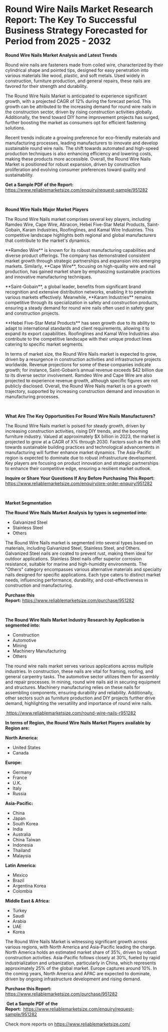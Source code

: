 <p><h1>Round Wire Nails Market Research Report: The Key To Successful Business Strategy Forecasted for Period from 2025 - 2032</h1></p><p><strong>Round Wire Nails Market Analysis and Latest Trends</strong></p>
<p><p>Round wire nails are fasteners made from coiled wire, characterized by their cylindrical shape and pointed tips, designed for easy penetration into various materials like wood, plastic, and soft metals. Used widely in construction, furniture production, and general repairs, these nails are favored for their strength and durability.</p><p>The Round Wire Nails Market is anticipated to experience significant growth, with a projected CAGR of 12% during the forecast period. This growth can be attributed to the increasing demand for round wire nails in the construction sector, driven by rising construction activities globally. Additionally, the trend toward DIY home improvement projects has surged, further boosting the market as consumers opt for efficient fastening solutions.</p><p>Recent trends indicate a growing preference for eco-friendly materials and manufacturing processes, leading manufacturers to innovate and develop sustainable round wire nails. The shift towards automated and high-speed production techniques is also enhancing efficiency and lowering costs, making these products more accessible. Overall, the Round Wire Nails Market is positioned for robust expansion, driven by construction proliferation and evolving consumer preferences toward quality and sustainability.</p></p>
<p><strong>Get a Sample PDF of the Report:&nbsp;</strong> <a href="https://www.reliablemarketsize.com/enquiry/request-sample/951282?utm_campaign=2461&utm_medium=2&utm_source=Github&utm_content=ia&utm_term=02042025&utm_id=round-wire-nails">https://www.reliablemarketsize.com/enquiry/request-sample/951282</a></p>
<p>&nbsp;</p>
<p><strong>Round Wire Nails Major Market Players</strong></p>
<p><p>The Round Wire Nails market comprises several key players, including Ramdeo Wire, Cape Wire, Abracon, Hebei Five-Star Metal Products, Saint-Gobain, Karam Industries, Roofinglines, and Kamal Wire Industries. This competitive landscape highlights both regional and global manufacturers that contribute to the market's dynamics.</p><p>**Ramdeo Wire** is known for its robust manufacturing capabilities and diverse product offerings. The company has demonstrated consistent market growth through strategic partnerships and expansion into emerging markets. Similarly, **Cape Wire**, focusing on high-quality wire and nail production, has gained market share by emphasizing sustainable practices and innovative manufacturing techniques.</p><p>**Saint-Gobain**, a global leader, benefits from significant brand recognition and extensive distribution networks, enabling it to penetrate various markets effectively. Meanwhile, **Karam Industries** remains competitive through its specialization in safety and construction products, ensuring a steady demand for round wire nails often used in safety gear and construction projects.</p><p>**Hebei Five-Star Metal Products** has seen growth due to its ability to adapt to international standards and client requirements, allowing it to expand its export capabilities. Roofinglines and Kamal Wire Industries also contribute to the competitive landscape with their unique product lines catering to specific market segments.</p><p>In terms of market size, the Round Wire Nails market is expected to grow, driven by a resurgence in construction activities and infrastructure projects worldwide. Revenue projections for some of these companies indicate growth; for instance, Saint-Gobain’s annual revenue exceeds $42 billion due to its diverse sector involvement. Ramdeo Wire and Cape Wire are also projected to experience revenue growth, although specific figures are not publicly disclosed. Overall, the Round Wire Nails market is on a growth trajectory, supported by increasing construction demand and innovation in manufacturing processes.</p></p>
<p>&nbsp;</p>
<p><strong>What Are The Key Opportunities For Round Wire Nails Manufacturers?</strong></p>
<p><p>The Round Wire Nails market is poised for steady growth, driven by increasing construction activities, rising DIY trends, and the booming furniture industry. Valued at approximately $X billion in 2023, the market is projected to grow at a CAGR of X% through 2030. Factors such as the shift towards sustainable building practices and technological advancements in manufacturing will further enhance market dynamics. The Asia-Pacific region is expected to dominate due to robust infrastructure development. Key players are focusing on product innovation and strategic partnerships to enhance their competitive edge, ensuring a resilient market outlook.</p></p>
<p><strong>Inquire or Share Your Questions If Any Before Purchasing This Report:</strong> <a href="https://www.reliablemarketsize.com/enquiry/pre-order-enquiry/951282?utm_campaign=2461&utm_medium=2&utm_source=Github&utm_content=ia&utm_term=02042025&utm_id=round-wire-nails">https://www.reliablemarketsize.com/enquiry/pre-order-enquiry/951282</a></p>
<p>&nbsp;</p>
<p><strong>Market Segmentation</strong></p>
<p><strong>The Round Wire Nails Market Analysis by types is segmented into:</strong></p>
<p><ul><li>Galvanized Steel</li><li>Stainless Steel</li><li>Others</li></ul></p>
<p><p>The Round Wire Nails market is segmented into several types based on materials, including Galvanized Steel, Stainless Steel, and Others. Galvanized Steel nails are coated to prevent rust, making them ideal for outdoor applications. Stainless Steel nails offer superior corrosion resistance, suitable for marine and high-humidity environments. The "Others" category encompasses various alternative materials and specialty nails designed for specific applications. Each type caters to distinct market needs, influencing performance, durability, and cost-effectiveness in construction and manufacturing.</p></p>
<p><strong>Purchase this Report:&nbsp;</strong><a href="https://www.reliablemarketsize.com/purchase/951282?utm_campaign=2461&utm_medium=2&utm_source=Github&utm_content=ia&utm_term=02042025&utm_id=round-wire-nails">https://www.reliablemarketsize.com/purchase/951282</a></p>
<p>&nbsp;</p>
<p><strong>The Round Wire Nails Market Industry Research by Application is segmented into:</strong></p>
<p><ul><li>Construction</li><li>Automotive</li><li>Mining</li><li>Machinery Manufacturing</li><li>Others</li></ul></p>
<p><p>The round wire nails market serves various applications across multiple industries. In construction, these nails are vital for framing, roofing, and general carpentry tasks. The automotive sector utilizes them for assembly and repair processes. In mining, round wire nails aid in securing equipment and structures. Machinery manufacturing relies on these nails for assembling components, ensuring durability and reliability. Additionally, other sectors such as furniture production and DIY projects further drive demand, highlighting the versatility and importance of round wire nails.</p></p>
<p><a href="https://www.reliablemarketsize.com/round-wire-nails-r951282?utm_campaign=2461&utm_medium=2&utm_source=Github&utm_content=ia&utm_term=02042025&utm_id=round-wire-nails">&nbsp;https://www.reliablemarketsize.com/round-wire-nails-r951282</a></p>
<p><strong>In terms of Region, the Round Wire Nails Market Players available by Region are:</strong></p>
<p>
    <p> <strong> North America: </strong>
        <ul>
            <li>United States</li>
            <li>Canada</li>
        </ul>
        </p> 
    <p> <strong> Europe: </strong>
        <ul>
            <li>Germany</li>
            <li>France</li>
            <li>U.K.</li>
            <li>Italy</li>
            <li>Russia</li>
        </ul>
        </p> 
    <p> <strong> Asia-Pacific: </strong>
        <ul>
            <li>China</li>
            <li>Japan</li>
            <li>South Korea</li>
            <li>India</li>
            <li>Australia</li>
            <li>China Taiwan</li>
            <li>Indonesia</li>
            <li>Thailand</li>
            <li>Malaysia</li>
        </ul>
        </p> 
    <p> <strong> Latin America: </strong>
        <ul>
            <li>Mexico</li>
            <li>Brazil</li>
            <li>Argentina Korea</li>
            <li>Colombia</li>
        </ul>
        </p> 
    <p> <strong> Middle East & Africa: </strong>
        <ul>
            <li>Turkey</li>
            <li>Saudi</li>
            <li>Arabia</li>
            <li>UAE</li>
            <li>Korea</li>
        </ul>
    </p>
    </p>
<p><p>The Round Wire Nails Market is witnessing significant growth across various regions, with North America and Asia-Pacific leading the charge. North America holds an estimated market share of 35%, driven by robust construction activities. Asia-Pacific follows closely at 30%, fueled by rapid industrialization and urbanization, particularly in China, which represents approximately 25% of the global market. Europe captures around 10%. In the coming years, North America and APAC are expected to dominate, driven by ongoing infrastructure development and rising demand.</p></p>
<p><strong>Purchase this Report: </strong><a href="https://www.reliablemarketsize.com/purchase/951282?utm_campaign=2461&utm_medium=2&utm_source=Github&utm_content=ia&utm_term=02042025&utm_id=round-wire-nails">https://www.reliablemarketsize.com/purchase/951282</a></p>
<p>&nbsp;<strong>Get a Sample PDF of the Report:&nbsp;&nbsp;</strong><a href="https://www.reliablemarketsize.com/enquiry/request-sample/951282?utm_campaign=2461&utm_medium=2&utm_source=Github&utm_content=ia&utm_term=02042025&utm_id=round-wire-nails">https://www.reliablemarketsize.com/enquiry/request-sample/951282</a></p>
<p><strong></strong></p>
<p>Check more reports on <a href="https://www.reliablemarketsize.com/?utm_campaign=2461&utm_medium=2&utm_source=Github&utm_content=ia&utm_term=02042025&utm_id=round-wire-nails">https://www.reliablemarketsize.com/</a></p>
